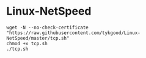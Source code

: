 # Linux-NetSpeed
```
wget -N --no-check-certificate "https://raw.githubusercontent.com/tykgood/Linux-NetSpeed/master/tcp.sh"
chmod +x tcp.sh
./tcp.sh
```
